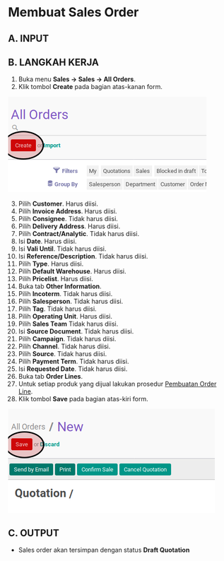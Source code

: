 # Membuat Sales Order

## A. INPUT

## B. LANGKAH KERJA

1. Buka menu **Sales -> Sales -> All Orders**.
2. Klik tombol **Create** pada bagian atas-kanan form.

![](../../img/sales-order/tombol-create.png)

3. Pilih **Customer**. Harus diisi.
4. Pilih **Invoice Address**. Harus diisi.
5. Pilih **Consignee**. Tidak harus diisi.
6. Pilih **Delivery Address**. Harus diisi.
7. Pilih **Contract/Analytic**. Tidak harus diisi.
8. Isi **Date**. Harus diisi.
9. Isi **Vali Until**. Tidak harus diisi.
10. Isi **Reference/Description**. Tidak harus diisi.
11. Pilih **Type**. Harus diisi.
12. Pilih **Default Warehouse**. Harus diisi.
13. Pilih **Pricelist**. Harus diisi.
14. Buka tab **Other Information**.
15. Pilih **Incoterm**. Tidak harus diisi.
16. Pilih **Salesperson**. Tidak harus diisi.
17. Pilih **Tag**. Tidak harus diisi.
18. Pilih **Operating Unit**. Harus diisi.
19. Pilih **Sales Team** Tidak harus diisi.
20. Isi **Source Document**. Tidak harus diisi.
21. Pilih **Campaign**. Tidak harus diisi.
22. Pilih **Channel**. Tidak harus diisi.
23. Pilih **Source**. Tidak harus diisi.
24. Pilih **Payment Term**. Tidak harus diisi.
25. Isi **Requested Date**. Tidak harus diisi.
26. Buka tab **Order Lines**.
27. Untuk setiap produk yang dijual lakukan prosedur [Pembuatan Order Line](./membuat-line.md).
28. <a name="l28">Klik</a> tombol **Save** pada bagian atas-kiri form.

![](../../img/sales-order/tombol-save.png)

## C. OUTPUT

* Sales order akan tersimpan dengan status **Draft Quotation**
